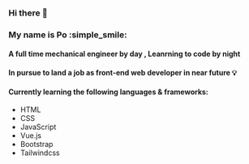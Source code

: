 ### Hi there 👋
### My name is Po :simple_smile:
#### A full time mechanical engineer by day  , Leanrning to code by night
#### In pursue to land a job as front-end web developer in near future :bulb:
#### Currently learning the following languages & frameworks:
- HTML
- CSS
- JavaScript
- Vue.js
- Bootstrap
- Tailwindcss

<!--
**eazypau/eazypau** is a ✨ _special_ ✨ repository because its `README.md` (this file) appears on your GitHub profile.

Here are some ideas to get you started:

- 🔭 I’m currently working on ...
- 🌱 I’m currently learning ...
- 👯 I’m looking to collaborate on ...
- 🤔 I’m looking for help with ...
- 💬 Ask me about ...
- 📫 How to reach me: ...
- 😄 Pronouns: ...
- ⚡ Fun fact: ...
-->
